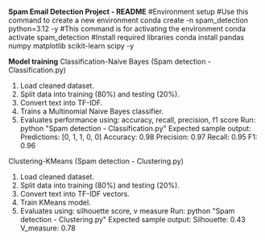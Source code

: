 **Spam Email Detection Project - README**
#Environment setup
#Use this command to create a new environment
conda create -n spam_detection python=3.12 -y
#This command is for activating the environment
conda activate spam_detection
#Install required libraries
conda install pandas numpy matplotlib scikit-learn scipy -y

**Model training**
Classification-Naive Bayes (Spam detection - Classification.py)
1. Load cleaned dataset.
2. Split data into training (80%) and testing (20%).
3. Convert text into TF-IDF.
4. Trains a Multinomial Naive Bayes classifier.
5. Evaluates performance using: accuracy, recall, precision, f1 score
Run:
python "Spam detection - Classification.py"
Expected sample output:
Predictions: [0, 1, 1, 0, 0]
Accuracy: 0.98
Precision: 0.97
Recall: 0.95
F1: 0.96

Clustering-KMeans (Spam detection - Clustering.py)
1. Load cleaned dataset.
2. Split data into training (80%) and testing (20%).
3. Convert text into TF-IDF vectors.
4. Train KMeans model.
5. Evaluates using: silhouette score, v measure
Run:
python "Spam detection - Clustering.py"
Expected sample output:
Silhouette: 0.43
V_measure: 0.78
